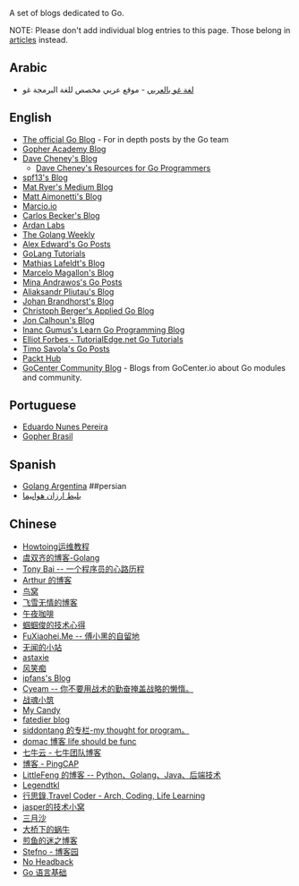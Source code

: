 A set of blogs dedicated to Go.

NOTE: Please don't add individual blog entries to this page. Those belong in [articles](Articles) instead.

## Arabic

* [لغة غو بالعربي](https://argolang.com) - موقع عربي مخصص للغة البرمجة غو

## English

* [The official Go Blog](https://blog.golang.org) - For in depth posts by the Go team
* [Gopher Academy Blog](http://blog.gopheracademy.com/)
* [Dave Cheney's Blog](http://dave.cheney.net)
  * [Dave Cheney's Resources for Go Programmers](http://dave.cheney.net/resources-for-new-go-programmers)
* [spf13's Blog](http://spf13.com/post/)
* [Mat Ryer's Medium Blog](https://medium.com/@matryer)
* [Matt Aimonetti's Blog](http://matt.aimonetti.net/)
* [Marcio.io](http://marcio.io/)
* [Carlos Becker's Blog](http://carlosbecker.com/)
* [Ardan Labs](https://www.ardanlabs.com/blog/)
* [The Golang Weekly](http://golangweekly.com/)
* [Alex Edward's Go Posts](http://www.alexedwards.net/blog/category/golang)
* [GoLang Tutorials](http://golangtutorials.blogspot.com/)
* [Mathias Lafeldt's Blog](https://mlafeldt.github.io/)
* [Marcelo Magallon's Blog](http://blog.ksub.org/bytes/)
* [Mina Andrawos's Go Posts](http://www.minaandrawos.com/category/golang-2/)
* [Aliaksandr Pliutau's Blog](http://pliutau.com/)
* [Johan Brandhorst's Blog](https://jbrandhorst.com)
* [Christoph Berger's Applied Go Blog](https://appliedgo.net)
* [Jon Calhoun's Blog](https://www.calhoun.io/)
* [Inanc Gumus's Learn Go Programming Blog](https://blog.learngoprogramming.com)
* [Elliot Forbes - TutorialEdge.net Go Tutorials](https://tutorialedge.net/course/golang/)
* [Timo Savola's Go Posts](http://savo.la/go)
* [Packt Hub](https://hub.packtpub.com/)
* [GoCenter Community Blog](https://jfrog.com/resource-center/?src=gocenter) - Blogs from GoCenter.io about Go modules and community.

## Portuguese

* [Eduardo Nunes Pereira](https://medium.com/@eduardonunespereira)
* [Gopher Brasil](http://gopher.net.br)

## Spanish
* [Golang Argentina](https://golang.com.ar)
##persian
* [بلیط ارزان هواپیما](http://flytoday.ir)
## Chinese
* [Howtoing运维教程](https://www.howtoing.com)
* [虞双齐的博客-Golang](https://yushuangqi.com/tags/golang.html)
* [Tony Bai -- 一个程序员的心路历程](http://tonybai.com/)
* [Arthur 的博客](http://www.zenlife.tk/index)
* [鸟窝](http://colobu.com/)
* [飞雪无情的博客](http://www.flysnow.org)
* [午夜咖啡](http://jolestar.com/)
* [蝈蝈俊的技术心得](http://www.cnblogs.com/ghj1976/)
* [FuXiaohei.Me -- 傅小黑的自留地](http://fuxiaohei.me/)
* [无闻的小站](https://github.com/Unknwon/wuwen.org)
* [astaxie](https://my.oschina.net/astaxie)
* [风笑痴](http://lunny.info/)
* [ipfans's Blog](https://www.4async.com/)
* [Cyeam -- 你不要用战术的勤奋掩盖战略的懒惰。](http://blog.cyeam.com/)
* [战魂小筑](http://www.cppblog.com/sunicdavy)
* [My Candy](http://mengqi.info/)
* [fatedier blog](http://blog.fatedier.com)
* [siddontang 的专栏-my thought for program。](http://blog.csdn.net/siddontang)
* [domac 博客 life should be func](http://lihaoquan.me)
* [七牛云 - 七牛团队博客](http://blog.qiniu.com/)
* [博客 - PingCAP](https://pingcap.com/bloglist)
* [LittleFeng 的博客 -- Python、Golang、Java、后端技术](https://allenwind.github.io)
* [Legendtkl](http://legendtkl.com/)
* [行思錄,Travel Coder - Arch, Coding, Life Learning](https://liudanking.com)
* [jasper的技术小窝](http://www.opscoder.info)
* [三月沙](https://sanyuesha.com/)
* [大桥下的蜗牛](https://blog.lab99.org/)
* [煎鱼的迷之博客](https://eddycjy.com/posts/)
* [Stefno - 博客园](https://www.cnblogs.com/qcrao-2018/)
* [No Headback](http://xargin.com/)
* [Go 语言基础](https://github.com/weirubo/learn_go)